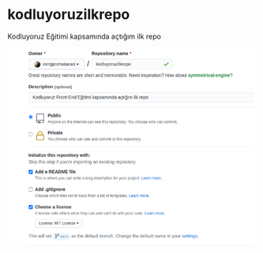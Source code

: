 # kodluyoruzilkrepo
Kodluyoruz Eğitimi kapsamında açtığım ilk repo

![MarkDownImage](https://github.com/kayamustafa33/kodluyoruzilkrepo/blob/main/markdown.png)